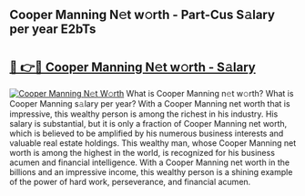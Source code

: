 ## Cooper Manning N𝚎t w𝚘rth - Part-Cus S𝚊lary per year E2bTs

# <h2><a href="http://gc26qpw.nevu.top/?p=Cooper+Manning">🔗 👉🔴 Cooper Manning N𝚎t w𝚘rth - S𝚊lary</a></h2>

[![Cooper Manning N𝚎t W𝚘rth](https://i.imgur.com/Oavwk0R.jpeg)](http://gc26qpw.nevu.top/?p=Cooper+Manning)
What is Cooper Manning n𝚎t w𝚘rth? What is Cooper Manning s𝚊lary per year?
With a Cooper Manning net worth that is impressive, this wealthy person is among the richest in his industry. His salary is substantial, but it is only a fraction of Cooper Manning net worth, which is believed to be amplified by his numerous business interests and valuable real estate holdings. This wealthy man, whose Cooper Manning net worth is among the highest in the world, is recognized for his business acumen and financial intelligence. With a Cooper Manning net worth in the billions and an impressive income, this wealthy person is a shining example of the power of hard work, perseverance, and financial acumen.
